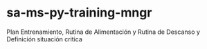 # sa-ms-py-training-mngr
Plan Entrenamiento, Rutina de Alimentación y Rutina de Descanso y Definición situación critica
